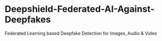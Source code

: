 # Deepshield-Federated-AI-Against-Deepfakes
Federated Learning based Deepfake Detection for Images, Audio &amp; Video
